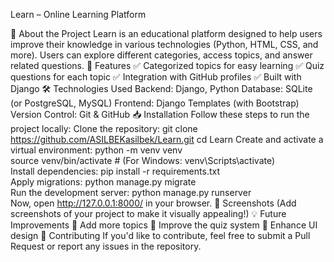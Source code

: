Learn – Online Learning Platform

📌 About the Project
Learn is an educational platform designed to help users improve their knowledge in various technologies (Python, HTML, CSS, and more). Users can explore different categories, access topics, and answer related questions.
🚀 Features
✅ Categorized topics for easy learning
✅ Quiz questions for each topic
✅ Integration with GitHub profiles
✅ Built with Django
🛠 Technologies Used
Backend: Django, Python
Database: SQLite (or PostgreSQL, MySQL)
Frontend: Django Templates (with Bootstrap)
Version Control: Git & GitHub
📥 Installation
Follow these steps to run the project locally:
Clone the repository:
git clone https://github.com/ASILBEKasilbek/Learn.git
cd Learn
Create and activate a virtual environment:
python -m venv venv  
source venv/bin/activate  # (For Windows: venv\Scripts\activate)  
Install dependencies:
pip install -r requirements.txt  
Apply migrations:
python manage.py migrate  
Run the development server:
python manage.py runserver  
Now, open http://127.0.0.1:8000/ in your browser.
📸 Screenshots
(Add screenshots of your project to make it visually appealing!)
💡 Future Improvements
🔹 Add more topics
🔹 Improve the quiz system
🔹 Enhance UI design
🤝 Contributing
If you'd like to contribute, feel free to submit a Pull Request or report any issues in the repository.